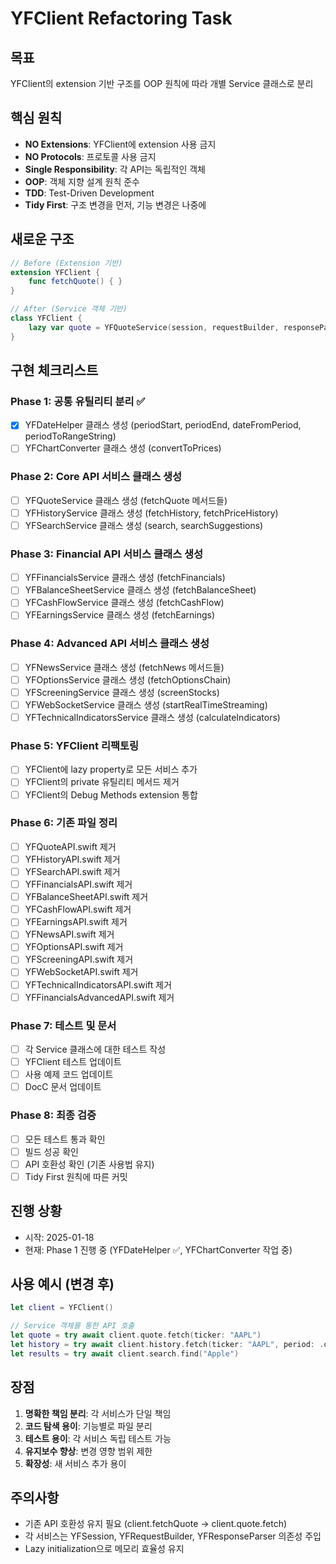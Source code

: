 # YFClient Refactoring Task

## 목표
YFClient의 extension 기반 구조를 OOP 원칙에 따라 개별 Service 클래스로 분리

## 핵심 원칙
- **NO Extensions**: YFClient에 extension 사용 금지
- **NO Protocols**: 프로토콜 사용 금지  
- **Single Responsibility**: 각 API는 독립적인 객체
- **OOP**: 객체 지향 설계 원칙 준수
- **TDD**: Test-Driven Development
- **Tidy First**: 구조 변경을 먼저, 기능 변경은 나중에

## 새로운 구조
```swift
// Before (Extension 기반)
extension YFClient {
    func fetchQuote() { }
}

// After (Service 객체 기반)
class YFClient {
    lazy var quote = YFQuoteService(session, requestBuilder, responseParser)
}
```

## 구현 체크리스트

### Phase 1: 공통 유틸리티 분리 ✅
- [x] YFDateHelper 클래스 생성 (periodStart, periodEnd, dateFromPeriod, periodToRangeString)
- [ ] YFChartConverter 클래스 생성 (convertToPrices)

### Phase 2: Core API 서비스 클래스 생성
- [ ] YFQuoteService 클래스 생성 (fetchQuote 메서드들)
- [ ] YFHistoryService 클래스 생성 (fetchHistory, fetchPriceHistory)
- [ ] YFSearchService 클래스 생성 (search, searchSuggestions)

### Phase 3: Financial API 서비스 클래스 생성
- [ ] YFFinancialsService 클래스 생성 (fetchFinancials)
- [ ] YFBalanceSheetService 클래스 생성 (fetchBalanceSheet)
- [ ] YFCashFlowService 클래스 생성 (fetchCashFlow)
- [ ] YFEarningsService 클래스 생성 (fetchEarnings)

### Phase 4: Advanced API 서비스 클래스 생성
- [ ] YFNewsService 클래스 생성 (fetchNews 메서드들)
- [ ] YFOptionsService 클래스 생성 (fetchOptionsChain)
- [ ] YFScreeningService 클래스 생성 (screenStocks)
- [ ] YFWebSocketService 클래스 생성 (startRealTimeStreaming)
- [ ] YFTechnicalIndicatorsService 클래스 생성 (calculateIndicators)

### Phase 5: YFClient 리팩토링
- [ ] YFClient에 lazy property로 모든 서비스 추가
- [ ] YFClient의 private 유틸리티 메서드 제거
- [ ] YFClient의 Debug Methods extension 통합

### Phase 6: 기존 파일 정리
- [ ] YFQuoteAPI.swift 제거
- [ ] YFHistoryAPI.swift 제거
- [ ] YFSearchAPI.swift 제거
- [ ] YFFinancialsAPI.swift 제거
- [ ] YFBalanceSheetAPI.swift 제거
- [ ] YFCashFlowAPI.swift 제거
- [ ] YFEarningsAPI.swift 제거
- [ ] YFNewsAPI.swift 제거
- [ ] YFOptionsAPI.swift 제거
- [ ] YFScreeningAPI.swift 제거
- [ ] YFWebSocketAPI.swift 제거
- [ ] YFTechnicalIndicatorsAPI.swift 제거
- [ ] YFFinancialsAdvancedAPI.swift 제거

### Phase 7: 테스트 및 문서
- [ ] 각 Service 클래스에 대한 테스트 작성
- [ ] YFClient 테스트 업데이트
- [ ] 사용 예제 코드 업데이트
- [ ] DocC 문서 업데이트

### Phase 8: 최종 검증
- [ ] 모든 테스트 통과 확인
- [ ] 빌드 성공 확인
- [ ] API 호환성 확인 (기존 사용법 유지)
- [ ] Tidy First 원칙에 따른 커밋

## 진행 상황
- 시작: 2025-01-18
- 현재: Phase 1 진행 중 (YFDateHelper ✅, YFChartConverter 작업 중)

## 사용 예시 (변경 후)
```swift
let client = YFClient()

// Service 객체를 통한 API 호출
let quote = try await client.quote.fetch(ticker: "AAPL")
let history = try await client.history.fetch(ticker: "AAPL", period: .oneYear)
let results = try await client.search.find("Apple")
```

## 장점
1. **명확한 책임 분리**: 각 서비스가 단일 책임
2. **코드 탐색 용이**: 기능별로 파일 분리
3. **테스트 용이**: 각 서비스 독립 테스트 가능
4. **유지보수 향상**: 변경 영향 범위 제한
5. **확장성**: 새 서비스 추가 용이

## 주의사항
- 기존 API 호환성 유지 필요 (client.fetchQuote → client.quote.fetch)
- 각 서비스는 YFSession, YFRequestBuilder, YFResponseParser 의존성 주입
- Lazy initialization으로 메모리 효율성 유지